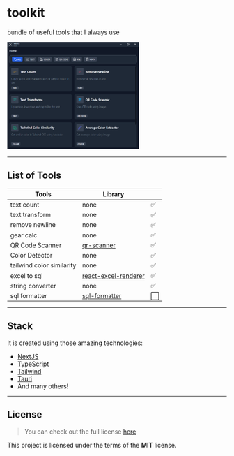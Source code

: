 # toolkit
bundle of useful tools that I always use
 
<img src="./res/output.png" alt="toolkit" width="60%" height="60%" >

---

## List of Tools
| Tools | Library |  | 
| --- | --- | --- |
text count | none | :white_check_mark: | 
text transform | none | :white_check_mark: | 
remove newline | none | :white_check_mark: | 
gear calc | none | :white_check_mark: | 
QR Code Scanner | [qr-scanner](https://github.com/nimiq/qr-scanner) | :white_check_mark: | 
Color Detector | none | :white_check_mark: | 
tailwind color similarity | none | :white_check_mark: | 
excel to sql | [react-excel-renderer](https://github.com/ashishd751/react-excel-renderer) | :white_check_mark: | 
string converter | none | :white_check_mark: | 
sql formatter | [sql-formatter](https://github.com/sql-formatter-org/sql-formatter) | :white_large_square: | 

---

## Stack
It is created using those amazing technologies:
- [NextJS](https://nextjs.org/)
- [TypeScript](https://www.typescriptlang.org/)
- [Tailwind](https://tailwindcss.com/)
- [Tauri](https://tauri.studio/)
- And many others!

---

## License
>You can check out the full license [here](https://github.com/hafizhaziq307/toolkit/blob/main/LICENSE)

This project is licensed under the terms of the **MIT** license.
